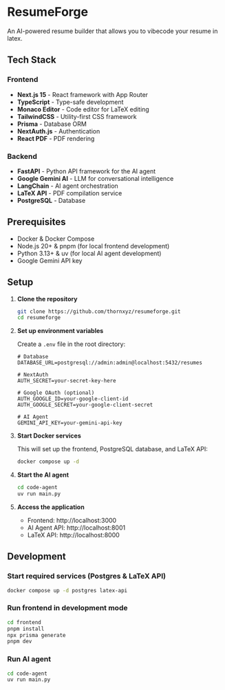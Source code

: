 # ResumeForge

An AI-powered resume builder that allows you to vibecode your resume in latex.

## Tech Stack

### Frontend

- **Next.js 15** - React framework with App Router
- **TypeScript** - Type-safe development
- **Monaco Editor** - Code editor for LaTeX editing
- **TailwindCSS** - Utility-first CSS framework
- **Prisma** - Database ORM
- **NextAuth.js** - Authentication
- **React PDF** - PDF rendering

### Backend

- **FastAPI** - Python API framework for the AI agent
- **Google Gemini AI** - LLM for conversational intelligence
- **LangChain** - AI agent orchestration
- **LaTeX API** - PDF compilation service
- **PostgreSQL** - Database

## Prerequisites

- Docker & Docker Compose
- Node.js 20+ & pnpm (for local frontend development)
- Python 3.13+ & uv (for local AI agent development)
- Google Gemini API key

## Setup

1. **Clone the repository**

   ```bash
   git clone https://github.com/thornxyz/resumeforge.git
   cd resumeforge
   ```

2. **Set up environment variables**

   Create a `.env` file in the root directory:

   ```env
   # Database
   DATABASE_URL=postgresql://admin:admin@localhost:5432/resumes

   # NextAuth
   AUTH_SECRET=your-secret-key-here

   # Google OAuth (optional)
   AUTH_GOOGLE_ID=your-google-client-id
   AUTH_GOOGLE_SECRET=your-google-client-secret

   # AI Agent
   GEMINI_API_KEY=your-gemini-api-key
   ```

3. **Start Docker services**

   This will set up the frontend, PostgreSQL database, and LaTeX API:

   ```bash
   docker compose up -d
   ```

4. **Start the AI agent**

   ```bash
   cd code-agent
   uv run main.py
   ```

5. **Access the application**
   - Frontend: http://localhost:3000
   - AI Agent API: http://localhost:8001
   - LaTeX API: http://localhost:8000

## Development

### Start required services (Postgres & LaTeX API)

```bash
docker compose up -d postgres latex-api
```

### Run frontend in development mode

```bash
cd frontend
pnpm install
npx prisma generate
pnpm dev
```

### Run AI agent

```bash
cd code-agent
uv run main.py
```
